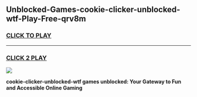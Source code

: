 
## Unblocked-Games-cookie-clicker-unblocked-wtf-Play-Free-qrv8m
<h3>
<a href="https://premium76.site?title=cookie-clicker-unblocked-wtf&ref=17A">CLICK TO PLAY</a></h3>
<hr>

<h3>
<a href="https://premium76.site?title=cookie-clicker-unblocked-wtf&ref=17A">CLICK 2 PLAY</a>
  
</h3>

<a href="https://premium76.site?title=cookie-clicker-unblocked-wtf&ref=17A"><img src="https://clearcache.store/games.png"></a>


**cookie-clicker-unblocked-wtf games unblocked: Your Gateway to Fun and Accessible Online Gaming**
